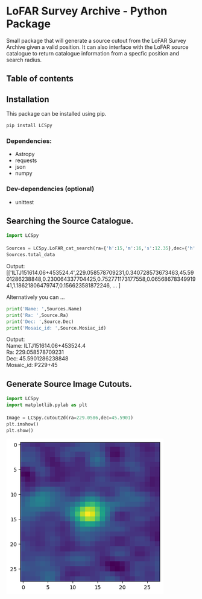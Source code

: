 # LoFAR Survey Archive - Python Package

Small package that will generate a source cutout from the LoFAR Survey Archive given a valid position. It can also interface with the LoFAR source catalogue to return catalogue information from a specfic position and search radius.

## Table of contents

## Installation
This package can be installed using pip.
```bash
pip install LCSpy
```
### Dependencies:
* Astropy 
* requests 
* json
* numpy

### Dev-dependencies (optional)
* unittest

## Searching the Source Catalogue.

```python
import LCSpy

Sources = LCSpy.LoFAR_cat_search(ra={'h':15,'m':16,'s':12.35},dec={'h':45,'m':36,'s':03.1},sr=1)
Sources.total_data
```
Output:
[['ILTJ151614.06+453524.4',229.058578709231,0.340728573673463,45.5901286238848,0.230064337704425,0.752771173177558,0.0656867834991941,1.18621806479747,0.156623581872246, ... ]

Alternatively you can ...

```python
print('Name: ',Sources.Name)
print('Ra: ',Source.Ra)
print('Dec: ',Source.Dec)
print('Mosaic_id: ',Source.Mosiac_id)
```
Output: \
Name: ILTJ151614.06+453524.4 \
Ra: 229.058578709231 \
Dec: 45.5901286238848 \
Mosaic_id: P229+45
## Generate Source Image Cutouts.

```python
import LCSpy
import matplotlib.pylab as plt

Image = LCSpy.cutout2d(ra=229.0586,dec=45.5901)
plt.imshow()
plt.show()
```
<img src="assets/images/radio-source.png">